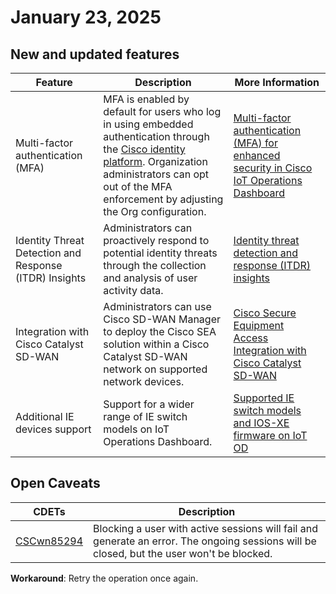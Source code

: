 
# January 23, 2025
## New and updated features

| **Feature**                   | **Description** | **More Information**                     |
| ----------------------------- | ----------- | ---------------------------------------- |
| Multi-factor authentication (MFA)| MFA is enabled by default for users who log in using embedded authentication through the [Cisco identity platform](https://id.cisco.com). Organization administrators can opt out of the MFA enforcement by adjusting the Org configuration.  | [Multi-factor authentication (MFA) for enhanced security in Cisco IoT Operations Dashboard](../../access/enable_mfa_2025.md) |
| Identity Threat Detection and Response (ITDR) Insights |Administrators can proactively respond to potential identity threats through the collection and analysis of user activity data. | [Identity threat detection and response (ITDR) insights](../itdr.md) |
| Integration with Cisco Catalyst SD-WAN |  Administrators can use Cisco SD-WAN Manager to deploy the Cisco SEA solution within a Cisco Catalyst SD-WAN network on supported network devices.          |         [Cisco Secure Equipment Access Integration with Cisco Catalyst SD-WAN](https://www.cisco.com/c/en/us/td/docs/routers/sdwan/configuration/integrations/cisco-catalyst-sd-wan-integrations/sea.html#sea-integration-fht)                 |
| Additional IE devices support          | Support for a wider range of IE switch models on IoT Operations Dashboard. | [Supported IE switch models and IOS-XE firmware on IoT OD](../../application_manager/app_manager_overview.md)    |


## Open Caveats

| **CDETs**  |   **Description** |
|------------|-------------------|
|[CSCwn85294](https://bst.cisco.com/bugsearch/bug/CSCwn85294)  |  Blocking a user with active sessions will fail and generate an error. The ongoing sessions will be closed, but the user won't be blocked. |

**Workaround**: Retry the operation once again.